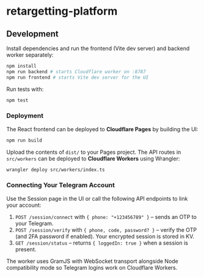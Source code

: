 # retargetting-platform

## Development

Install dependencies and run the frontend (Vite dev server) and backend worker separately:

```bash
npm install
npm run backend # starts Cloudflare worker on :8787
npm run frontend # starts Vite dev server for the UI
```

Run tests with:

```bash
npm test
```

### Deployment

The React frontend can be deployed to **Cloudflare Pages** by building the UI:

```bash
npm run build
```

Upload the contents of `dist/` to your Pages project. The API routes in
`src/workers` can be deployed to **Cloudflare Workers** using Wrangler:

```bash
wrangler deploy src/workers/index.ts
```

### Connecting Your Telegram Account

Use the Session page in the UI or call the following API endpoints to link your account:

1. `POST /session/connect` with `{ phone: "+123456789" }` – sends an OTP to your Telegram.
2. `POST /session/verify` with `{ phone, code, password? }` – verify the OTP (and 2FA password if enabled). Your encrypted session is stored in KV.
3. `GET /session/status` – returns `{ loggedIn: true }` when a session is present.

The worker uses GramJS with WebSocket transport alongside Node compatibility mode so Telegram logins work on Cloudflare Workers.
